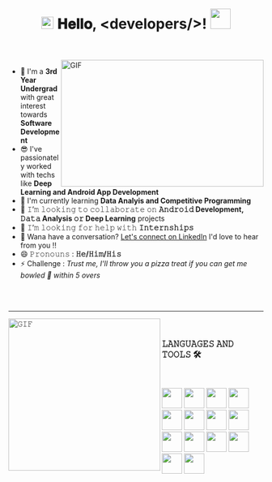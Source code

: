 <h1 align="center">
  <a target="_blank">
    <img src="https://user-images.githubusercontent.com/55103824/126672357-5b3b1108-3fbf-4d30-ae7e-6a179d303066.gif" width="24px" style="max-width:100%;">
  </a>
  𝐇𝐞𝐥𝐥𝐨, &lt;developers/&gt;!
  <a target="_blank">
    <img src="https://user-images.githubusercontent.com/55103824/126672592-732b09e4-6bc2-45a3-9ea9-b6052a0c5178.gif" width="40px" />
  </a>
</h1>



<br/>
<br/>


<a target="_blank">
  <img align="right" height="250" width="400" alt="GIF" src="https://user-images.githubusercontent.com/55103824/126675884-5f8616b3-0f8b-4dc7-996f-e0239b9897c0.gif">
</a>




- 🔭 I'm a **3rd Year Undergrad** with great interest towards **Software Development**
- 😎 I've passionately worked with techs like **Deep Learning and Android App Development**
- 🌱 I'm currently learning **Data Analyis and Competitive Programming**
- 👯 𝙸’𝚖 𝚕𝚘𝚘𝚔𝚒𝚗𝚐 𝚝𝚘 𝚌𝚘𝚕𝚕𝚊𝚋𝚘𝚛𝚊𝚝𝚎 𝚘𝚗 **𝙰𝚗𝚍𝚛𝚘𝚒𝚍 Development, 𝙳𝚊𝚝𝚊 Analysis 𝚘𝚛 Deep Learning** projects
- 🤔 𝙸’𝚖 𝚕𝚘𝚘𝚔𝚒𝚗𝚐 𝚏𝚘𝚛 𝚑𝚎𝚕𝚙 𝚠𝚒𝚝𝚑 **𝙸𝚗𝚝𝚎𝚛𝚗𝚜𝚑𝚒𝚙𝚜**
- 💬 Wana have a conversation? [Let's connect on LinkedIn](https://www.linkedin.com/in/samarpan-das) I'd love to hear from you !!
- 😄 𝙿𝚛𝚘𝚗𝚘𝚞𝚗𝚜 : **𝙷𝚎/𝙷𝚒𝚖/𝙷𝚒𝚜**
- ⚡ Challenge : *Trust me, I'll throw you a pizza treat if you can get me bowled 🏏 within 5 overs* 

<br/>
<br/>

---


<a target="_blank"><img align="left" height="300" width="300" alt="𝙶𝙸𝙵" src="https://user-images.githubusercontent.com/55103824/126682427-4f2ebfa7-ce7a-446e-8340-4082ae411fc6.gif"></a>
<br/>



### 𝙻𝙰𝙽𝙶𝚄𝙰𝙶𝙴𝚂 𝙰𝙽𝙳 𝚃𝙾𝙾𝙻𝚂 🛠 
<br/>
<br/>
<code><img height="40" width="40" src="https://user-images.githubusercontent.com/55103824/126678407-3cef3943-3f19-4072-88a0-98700c66a93a.png"></code>
<code><img height="40" width="40" src="https://user-images.githubusercontent.com/55103824/126678809-e1c6cdad-d983-4060-8f78-bb4d1bb2f8af.png"></code>
<code><img height="40" width="40" src="https://user-images.githubusercontent.com/55103824/126681938-ea38204c-1649-4d8b-ae0e-c26eb75e414f.png"></code>
<code><img height="40" width="40" src="https://user-images.githubusercontent.com/55103824/126679454-429dca1d-e867-487f-83f1-7f364ac14ce3.jpg"></code>
<code><img height="40" width="40" src="https://user-images.githubusercontent.com/55103824/126682080-97f81bc9-8da8-4041-a34a-36c2355dd034.png"></code>
<code><img height="40" width="40" src="https://user-images.githubusercontent.com/55103824/126678934-4362f422-e70b-4832-93c6-ddc52f13ddf3.png"></code>
<code><img height="40" width="40" src="https://user-images.githubusercontent.com/55103824/126679307-45264a97-1fbe-46ea-a759-c38472cebf2f.png"></code>
<code><img height="40" width="40" src="https://user-images.githubusercontent.com/55103824/126679639-f8180641-5ceb-44b2-94e0-f9de13ddd7d6.png"></code>
<code><img height="40" width="40" src="https://user-images.githubusercontent.com/55103824/126680290-069d92a9-a59c-4cb9-8e91-01bcc93501b3.jpeg"></code>
<code><img height="40" width="40" src="https://user-images.githubusercontent.com/55103824/126681132-29bfcb28-4db8-4ad5-9456-bd7da959f5c9.png"></code>
<code><img height="40" width="40" src="https://user-images.githubusercontent.com/55103824/126680530-00832a23-46ff-4313-b466-9f0b4ee08726.jpeg"></code>
<code><img height="40" width="40" src="https://user-images.githubusercontent.com/55103824/126681000-dc55ca0a-dfcd-4712-9704-482448a78f97.png"></code>
<code><img height="40" width="40" src="https://user-images.githubusercontent.com/55103824/126680770-929bd6bc-3f2c-41d4-b7b8-9294d2aca26e.png"></code>
<code><img height="40" width="40" src="https://user-images.githubusercontent.com/55103824/126681592-f4e9b06b-512b-46fe-8915-860143467af1.png"></code>





<br/>
